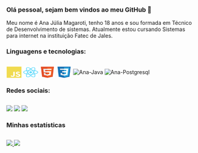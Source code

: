 ### Olá pessoal, sejam bem vindos ao meu GitHub 👋

<p> Meu nome é Ana Júlia Magaroti, tenho 18 anos e sou formada em Técnico de Desenvolvimento de sistemas. Atualmente estou cursando Sistemas para internet na instituição Fatec de Jales.      
</p>
<div style="display: inline_block">

<h3>Linguagens e tecnologias:</h3>

##
  <img align="center" alt="Rafa-Js" height="30" width="40" src="https://raw.githubusercontent.com/devicons/devicon/master/icons/javascript/javascript-plain.svg">
  <img align="center" alt="Ana-React" height="30" width="40" src="https://raw.githubusercontent.com/devicons/devicon/master/icons/react/react-original.svg">
  <img align="center" alt="Ana-HTML" height="30" width="40" src="https://raw.githubusercontent.com/devicons/devicon/master/icons/html5/html5-original.svg">
  <img align="center" alt="Ana-CSS" height="30" width="40" src="https://raw.githubusercontent.com/devicons/devicon/master/icons/css3/css3-original.svg">
  <img align="center" alt="Ana-Java" height="30" width="40" src="https://cdn.jsdelivr.net/gh/devicons/devicon/icons/java/java-plain.svg" />
  <img align="center" alt="Ana-Postgresql" height="30" width="40" src="https://cdn.jsdelivr.net/gh/devicons/devicon/icons/postgresql/postgresql-plain.svg" />
</div>

<h3>Redes sociais:</h3>

 ## 
<div> 
  <a href="https://www.instagram.com/ana.magaroti" target="_blank"><img src="https://img.shields.io/badge/-Instagram-%23E4405F?style=for-the-badge&logo=instagram&logoColor=white" target="_blank"></a>
  <a href = "mailto:anamagaroti.info@gmail.com"><img src="https://img.shields.io/badge/-Gmail-%23333?style=for-the-badge&logo=gmail&logoColor=white" target="_blank"></a>
  <a href="https://www.linkedin.com/in/ana-julia-magaroti-5257791b9/" target="_blank"><img src="https://img.shields.io/badge/-LinkedIn-%230077B5?style=for-the-badge&logo=linkedin&logoColor=white" target="_blank"></a> 
</div>
<h3>Minhas estatísticas</h3>

  ##
 <div>
  <a href="https://github.com/anamagaroti">  
<img width="50%" src="https://github-readme-stats.vercel.app/api/top-langs/?username=anamagaroti&layout=compact&langs_count=7&theme=dracula"/>

<img width="50%" src="https://github-readme-stats.vercel.app/api?username=anamagaroti&show_icons=true&theme=dracula&include_all_commits=true&count_private=true"/>
</div>


